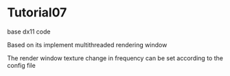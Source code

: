 # Tutorial07
base dx11 code

Based on its implement multithreaded rendering window

The render window texture change in frequency can be set according to the config file

